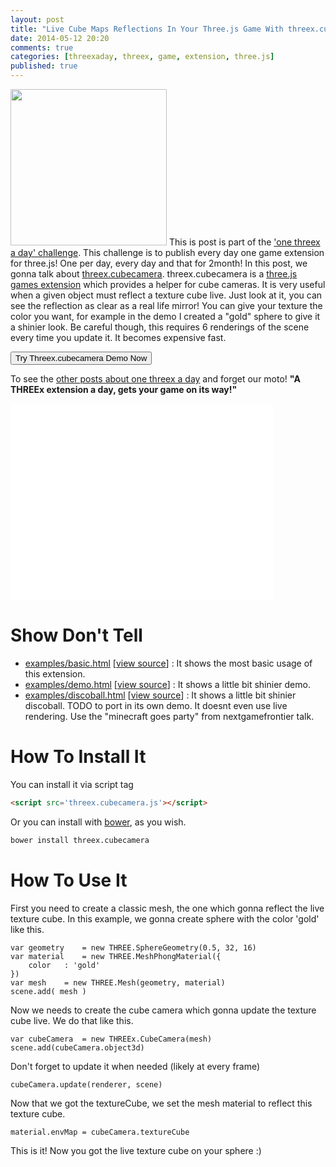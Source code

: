 ```yaml
---
layout: post
title: "Live Cube Maps Reflections In Your Three.js Game With threex.cubecamera"
date: 2014-05-12 20:20
comments: true
categories: [threexaday, threex, game, extension, three.js]
published: true
---
```



<a href='http://jeromeetienne.github.io/threex.cubecamera/examples/demo.html' target='_blank'><img class="right" src="https://raw.githubusercontent.com/jeromeetienne/threex.cubecamera/master/examples/images/screenshot-threex-cubecamera-512x512.jpg" width="250" height="250"></a>
This is post is part of the ['one threex a day' challenge](/blog/2014/04/22/one-threex-a-day-gets-your-game-on-its-way-a-challenge/). 
This challenge is to publish every day one game extension for three.js!
One per day, every day and that for 2month!
In this post, we gonna talk about 
[threex.cubecamera](http://www.threejsgames.com/extensions/#threex.cubecamera).
threex.cubecamera is a [three.js games extension](http://www.threejsgames.com/extensions/) which provides a helper for cube cameras. It is very useful when a given object must reflect a texture cube live. Just look at it, you can see the reflection as clear as a real life mirror! You can give your texture the color you want, for example in the demo I created a "gold" sphere to give it a shinier look. Be careful though, this requires 6 renderings of the scene every time you update it. It becomes expensive fast. 


<a href='http://jeromeetienne.github.io/threex.cubecamera/examples/demo.html' target='_blank'><input type="button" value='Try Threex.cubecamera Demo Now' /></a>

To see the [other posts about one threex a day](/blog/categories/threexaday/) and forget our moto!
**"A THREEx extension a day, gets your game on its way!"**


<!-- more -->

<iframe width="420" height="315" src="//www.youtube.com/embed/tUnyNECDgFE" frameborder="0" allowfullscreen></iframe>

Show Don't Tell
===============
* [examples/basic.html](http://jeromeetienne.github.io/threex.cubecamera/examples/basic.html)
\[[view source](https://github.com/jeromeetienne/threex.cubecamera/blob/master/examples/basic.html)\] :
It shows the most basic usage of this extension.
* [examples/demo.html](http://jeromeetienne.github.io/threex.cubecamera/examples/demo.html)
\[[view source](https://github.com/jeromeetienne/threex.cubecamera/blob/master/examples/demo.html)\] :
It shows a little bit shinier demo.
* [examples/discoball.html](http://jeromeetienne.github.io/threex.cubecamera/examples/discoball.html)
\[[view source](https://github.com/jeromeetienne/threex.cubecamera/blob/master/examples/discoball.html)\] :
It shows a little bit shinier discoball.
TODO to port in its own demo.
It doesnt even use live rendering.
Use the "minecraft goes party" from nextgamefrontier talk.

How To Install It
=================

You can install it via script tag

```html
<script src='threex.cubecamera.js'></script>
```

Or you can install with [bower](http://bower.io/), as you wish.

```bash
bower install threex.cubecamera
```


How To Use It
=============

First you need to create a classic mesh, the one which gonna reflect the live texture cube.
In this example, we gonna create sphere with the color 'gold' like this.

```
var geometry    = new THREE.SphereGeometry(0.5, 32, 16)
var material    = new THREE.MeshPhongMaterial({
    color   : 'gold'
})
var mesh    = new THREE.Mesh(geometry, material)
scene.add( mesh )   
```

Now we needs to create the cube camera which gonna update the texture cube live.
We do that like this.

```
var cubeCamera  = new THREEx.CubeCamera(mesh)
scene.add(cubeCamera.object3d)
```

Don't forget to update it when needed (likely at every frame)

```
cubeCamera.update(renderer, scene)
```

Now that we got the textureCube, we set the mesh material to reflect this texture cube.

```
material.envMap = cubeCamera.textureCube
```

This is it! Now you got the live texture cube on your sphere :)


